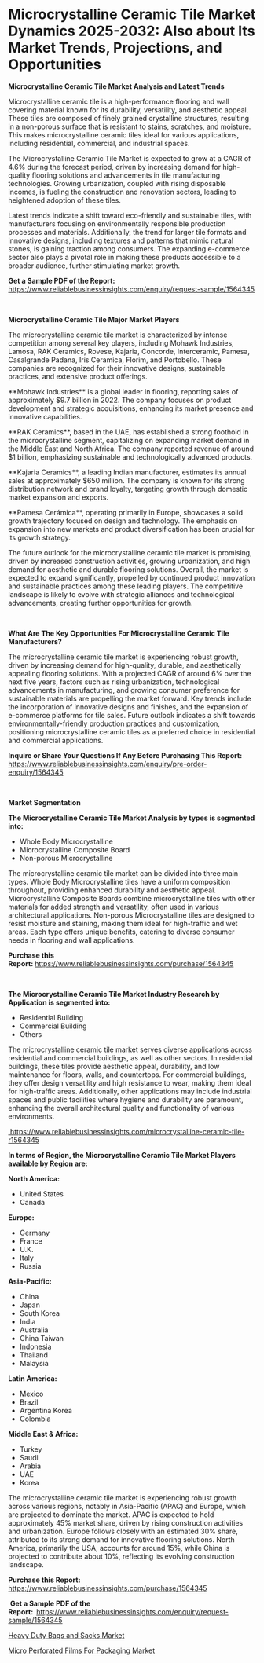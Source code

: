 <p><h1>Microcrystalline Ceramic Tile Market Dynamics 2025-2032: Also about Its Market Trends, Projections, and Opportunities</h1></p><p><strong>Microcrystalline Ceramic Tile Market Analysis and Latest Trends</strong></p>
<p><p>Microcrystalline ceramic tile is a high-performance flooring and wall covering material known for its durability, versatility, and aesthetic appeal. These tiles are composed of finely grained crystalline structures, resulting in a non-porous surface that is resistant to stains, scratches, and moisture. This makes microcrystalline ceramic tiles ideal for various applications, including residential, commercial, and industrial spaces.</p><p>The Microcrystalline Ceramic Tile Market is expected to grow at a CAGR of 4.6% during the forecast period, driven by increasing demand for high-quality flooring solutions and advancements in tile manufacturing technologies. Growing urbanization, coupled with rising disposable incomes, is fueling the construction and renovation sectors, leading to heightened adoption of these tiles. </p><p>Latest trends indicate a shift toward eco-friendly and sustainable tiles, with manufacturers focusing on environmentally responsible production processes and materials. Additionally, the trend for larger tile formats and innovative designs, including textures and patterns that mimic natural stones, is gaining traction among consumers. The expanding e-commerce sector also plays a pivotal role in making these products accessible to a broader audience, further stimulating market growth.</p></p>
<p><strong>Get a Sample PDF of the Report:&nbsp;</strong> <a href="https://www.reliablebusinessinsights.com/enquiry/request-sample/1564345?utm_campaign=904&utm_medium=2&utm_source=Github&utm_content=ia&utm_term=02042025&utm_id=microcrystalline-ceramic-tile">https://www.reliablebusinessinsights.com/enquiry/request-sample/1564345</a></p>
<p>&nbsp;</p>
<p><strong>Microcrystalline Ceramic Tile Major Market Players</strong></p>
<p><p>The microcrystalline ceramic tile market is characterized by intense competition among several key players, including Mohawk Industries, Lamosa, RAK Ceramics, Rovese, Kajaria, Concorde, Interceramic, Pamesa, Casalgrande Padana, Iris Ceramica, Florim, and Portobello. These companies are recognized for their innovative designs, sustainable practices, and extensive product offerings.</p><p>**Mohawk Industries** is a global leader in flooring, reporting sales of approximately $9.7 billion in 2022. The company focuses on product development and strategic acquisitions, enhancing its market presence and innovative capabilities.</p><p>**RAK Ceramics**, based in the UAE, has established a strong foothold in the microcrystalline segment, capitalizing on expanding market demand in the Middle East and North Africa. The company reported revenue of around $1 billion, emphasizing sustainable and technologically advanced products.</p><p>**Kajaria Ceramics**, a leading Indian manufacturer, estimates its annual sales at approximately $650 million. The company is known for its strong distribution network and brand loyalty, targeting growth through domestic market expansion and exports.</p><p>**Pamesa Cerámica**, operating primarily in Europe, showcases a solid growth trajectory focused on design and technology. The emphasis on expansion into new markets and product diversification has been crucial for its growth strategy.</p><p>The future outlook for the microcrystalline ceramic tile market is promising, driven by increased construction activities, growing urbanization, and high demand for aesthetic and durable flooring solutions. Overall, the market is expected to expand significantly, propelled by continued product innovation and sustainable practices among these leading players. The competitive landscape is likely to evolve with strategic alliances and technological advancements, creating further opportunities for growth.</p></p>
<p>&nbsp;</p>
<p><strong>What Are The Key Opportunities For Microcrystalline Ceramic Tile Manufacturers?</strong></p>
<p><p>The microcrystalline ceramic tile market is experiencing robust growth, driven by increasing demand for high-quality, durable, and aesthetically appealing flooring solutions. With a projected CAGR of around 6% over the next five years, factors such as rising urbanization, technological advancements in manufacturing, and growing consumer preference for sustainable materials are propelling the market forward. Key trends include the incorporation of innovative designs and finishes, and the expansion of e-commerce platforms for tile sales. Future outlook indicates a shift towards environmentally-friendly production practices and customization, positioning microcrystalline ceramic tiles as a preferred choice in residential and commercial applications.</p></p>
<p><strong>Inquire or Share Your Questions If Any Before Purchasing This Report:</strong> <a href="https://www.reliablebusinessinsights.com/enquiry/pre-order-enquiry/1564345?utm_campaign=904&utm_medium=2&utm_source=Github&utm_content=ia&utm_term=02042025&utm_id=microcrystalline-ceramic-tile">https://www.reliablebusinessinsights.com/enquiry/pre-order-enquiry/1564345</a></p>
<p>&nbsp;</p>
<p><strong>Market Segmentation</strong></p>
<p><strong>The Microcrystalline Ceramic Tile Market Analysis by types is segmented into:</strong></p>
<p><ul><li>Whole Body Microcrystalline</li><li>Microcrystalline Composite Board</li><li>Non-porous Microcrystalline</li></ul></p>
<p><p>The microcrystalline ceramic tile market can be divided into three main types. Whole Body Microcrystalline tiles have a uniform composition throughout, providing enhanced durability and aesthetic appeal. Microcrystalline Composite Boards combine microcrystalline tiles with other materials for added strength and versatility, often used in various architectural applications. Non-porous Microcrystalline tiles are designed to resist moisture and staining, making them ideal for high-traffic and wet areas. Each type offers unique benefits, catering to diverse consumer needs in flooring and wall applications.</p></p>
<p><strong>Purchase this Report:&nbsp;</strong><a href="https://www.reliablebusinessinsights.com/purchase/1564345?utm_campaign=904&utm_medium=2&utm_source=Github&utm_content=ia&utm_term=02042025&utm_id=microcrystalline-ceramic-tile">https://www.reliablebusinessinsights.com/purchase/1564345</a></p>
<p>&nbsp;</p>
<p><strong>The Microcrystalline Ceramic Tile Market Industry Research by Application is segmented into:</strong></p>
<p><ul><li>Residential Building</li><li>Commercial Building</li><li>Others</li></ul></p>
<p><p>The microcrystalline ceramic tile market serves diverse applications across residential and commercial buildings, as well as other sectors. In residential buildings, these tiles provide aesthetic appeal, durability, and low maintenance for floors, walls, and countertops. For commercial buildings, they offer design versatility and high resistance to wear, making them ideal for high-traffic areas. Additionally, other applications may include industrial spaces and public facilities where hygiene and durability are paramount, enhancing the overall architectural quality and functionality of various environments.</p></p>
<p><a href="https://www.reliablebusinessinsights.com/microcrystalline-ceramic-tile-r1564345?utm_campaign=904&utm_medium=2&utm_source=Github&utm_content=ia&utm_term=02042025&utm_id=microcrystalline-ceramic-tile">&nbsp;https://www.reliablebusinessinsights.com/microcrystalline-ceramic-tile-r1564345</a></p>
<p><strong>In terms of Region, the Microcrystalline Ceramic Tile Market Players available by Region are:</strong></p>
<p>
    <p> <strong> North America: </strong>
        <ul>
            <li>United States</li>
            <li>Canada</li>
        </ul>
        </p> 
    <p> <strong> Europe: </strong>
        <ul>
            <li>Germany</li>
            <li>France</li>
            <li>U.K.</li>
            <li>Italy</li>
            <li>Russia</li>
        </ul>
        </p> 
    <p> <strong> Asia-Pacific: </strong>
        <ul>
            <li>China</li>
            <li>Japan</li>
            <li>South Korea</li>
            <li>India</li>
            <li>Australia</li>
            <li>China Taiwan</li>
            <li>Indonesia</li>
            <li>Thailand</li>
            <li>Malaysia</li>
        </ul>
        </p> 
    <p> <strong> Latin America: </strong>
        <ul>
            <li>Mexico</li>
            <li>Brazil</li>
            <li>Argentina Korea</li>
            <li>Colombia</li>
        </ul>
        </p> 
    <p> <strong> Middle East & Africa: </strong>
        <ul>
            <li>Turkey</li>
            <li>Saudi</li>
            <li>Arabia</li>
            <li>UAE</li>
            <li>Korea</li>
        </ul>
    </p>
    </p>
<p><p>The microcrystalline ceramic tile market is experiencing robust growth across various regions, notably in Asia-Pacific (APAC) and Europe, which are projected to dominate the market. APAC is expected to hold approximately 45% market share, driven by rising construction activities and urbanization. Europe follows closely with an estimated 30% share, attributed to its strong demand for innovative flooring solutions. North America, primarily the USA, accounts for around 15%, while China is projected to contribute about 10%, reflecting its evolving construction landscape.</p></p>
<p><strong>Purchase this Report: </strong><a href="https://www.reliablebusinessinsights.com/purchase/1564345?utm_campaign=904&utm_medium=2&utm_source=Github&utm_content=ia&utm_term=02042025&utm_id=microcrystalline-ceramic-tile">https://www.reliablebusinessinsights.com/purchase/1564345</a></p>
<p>&nbsp;<strong>Get a Sample PDF of the Report:&nbsp;&nbsp;</strong><a href="https://www.reliablebusinessinsights.com/enquiry/request-sample/1564345?utm_campaign=904&utm_medium=2&utm_source=Github&utm_content=ia&utm_term=02042025&utm_id=microcrystalline-ceramic-tile">https://www.reliablebusinessinsights.com/enquiry/request-sample/1564345</a></p>
<p><strong></strong></p>
<p><p><a href="https://github.com/rodinayygacklezi/Market-Research-Report-List-1/blob/main/heavy-duty-bags-and-sacks-market.md?utm_campaign=904&utm_medium=2&utm_source=Github&utm_content=ia&utm_term=02042025&utm_id=microcrystalline-ceramic-tile">Heavy Duty Bags and Sacks Market</a></p><p><a href="https://github.com/hammelximalschid/Market-Research-Report-List-1/blob/main/micro-perforated-films-for-packaging-market.md?utm_campaign=904&utm_medium=2&utm_source=Github&utm_content=ia&utm_term=02042025&utm_id=microcrystalline-ceramic-tile">Micro Perforated Films For Packaging Market</a></p></p>